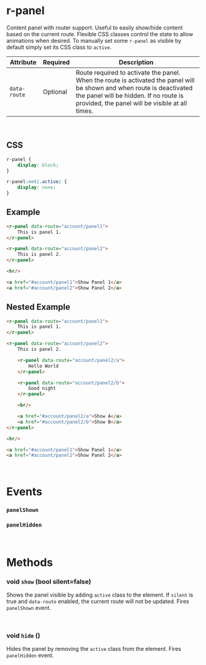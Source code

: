 # r-panel

Content panel with router support. Useful to easily show/hide content based on the current route. Flexible CSS classes control the state to allow animations when desired. To manually set some `r-panel` as visible by default simply set its CSS class to `active`.

|Attribute|Required|Description
|---------|--------|-----------
|`data-route`|Optional|Route required to activate the panel. When the route is activated the panel will be shown and when route is deactivated the panel will be hidden. If no route is provided, the panel will be visible at all times.

<br/>

## CSS

```css
r-panel {
    display: block;
}

r-panel:not(.active) {
    display: none;
}
```

## Example

```html
<r-panel data-route="account/panel1">
    This is panel 1.
</r-panel>

<r-panel data-route="account/panel2">
    This is panel 2.
</r-panel>

<hr/>

<a href="#account/panel1">Show Panel 1</a>
<a href="#account/panel2">Show Panel 2</a>
```

## Nested Example

```html
<r-panel data-route="account/panel1">
    This is panel 1.
</r-panel>

<r-panel data-route="account/panel2">
    This is panel 2.

    <r-panel data-route="account/panel2/a">
        Hello World
    </r-panel>

    <r-panel data-route="account/panel2/b">
        Good night
    </r-panel>

    <br/>

    <a href="#account/panel2/a">Show A</a>
    <a href="#account/panel2/b">Show B</a>
</r-panel>

<hr/>

<a href="#account/panel1">Show Panel 1</a>
<a href="#account/panel2">Show Panel 2</a>
```

<br/>

# Events

### `panelShown`
### `panelHidden`

<br/>

# Methods

### void `show` (bool silent=false)
Shows the panel visible by adding `active` class to the element. If `silent` is true and `data-route` enabled, the current route will not be updated. Fires `panelShown` event.

<br/>

### void `hide` ()
Hides the panel by removing the `active` class from the element. Fires `panelHidden` event.
